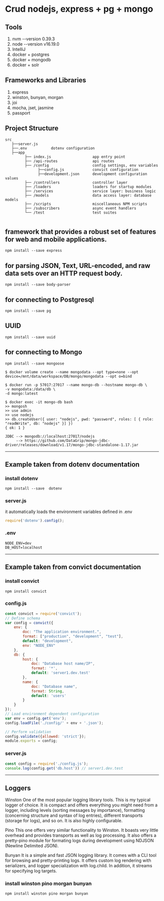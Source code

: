 # Crud nodejs, express + pg + mongo

## Tools
1. nvm --version 0.39.3
2. node --version v16.19.0
3. IntelliJ
4. docker + postgres
5. docker + mongodb
6. docker + solr

## Frameworks and Libraries
1. express
2. winston, bunyan, morgan
3. joi
4. mocha, jset, jasmine
5. passport

## Project Structure
```text
src
   ├──server.js
   ├──.env           dotenv configuration
   ├──app
         ├── index.js                   app entry point
         ├── /api-routes                api routes
         ├── /config                    config settings, env variables
               ├──config.js             convict configuration
               ├──development.json      development configuration values           
         ├── /controllers               controller layer
         ├── /loaders                   loaders for startup modules
         ├── /services                  service layer: business logic
         ├── /models                    data access layer: database models
         ├── /scripts                   miscellaneous NPM scripts
         ├── /subscribers               async event handlers
         └── /test                      test suites


```

## framework that provides a robust set of features for web and mobile applications.
```shell
npm install --save express
```

## for parsing JSON, Text, URL-encoded, and raw data sets over an HTTP request body.
```shell
npm install --save body-parser
```

## for connecting to Postgresql
```shell
npm install --save pg
```

## UUID
```shell
npm install --save uuid
```

## for connecting to Mongo
```shell
npm install --save mongoose
```

```shell
$ docker volume create --name mongodata --opt type=none --opt device=/mnt/data/workspace/DB/mongo/mongodata --opt o=bind

$ docker run -p 57017:27017 --name mongo-db --hostname mongo-db \
-v mongodata:/data/db \
-d mongo:latest

$ docker exec -it mongo-db bash
>> mongosh
>> use admin
>> use nodejs
>> db.createUser({ user: "nodejs", pwd: "password", roles: [ { role: "readWrite", db: "nodejs" }] })
{ ok: 1 }
```

```text
JDBC --> mongodb://localhost:27017/nodejs
     --> https://github.com/DataGrip/mongo-jdbc-driver/releases/download/v1.17/mongo-jdbc-standalone-1.17.jar
```

---

## Example taken from dotenv documentation

### install dotenv
```shell
npm install --save  dotenv
```

### server.js

it automatically loads the environment variables defined in .env
```javascript
require('dotenv').config();
```

### .env

```text
NODE_ENV=dev
DB_HOST=localhost

```

---

## Example taken from convict documentation

### install convict
```shell
npm install convict
```

### config.js
```javascript
const convict = require('convict');
// Define schema
var config = convict({
    env: {
        doc: "The application environment.",
        format: ["production", "development", "test"],
        default: "development",
        env: "NODE_ENV"
    },
    db: {
        host: {
            doc: "Database host name/IP",
            format: '*',
            default: 'server1.dev.test'
        },
        name: {
            doc: "Database name",
            format: String,
            default: 'users'
        }
    }
});
// Load environment dependent configuration
var env = config.get('env');
config.loadFile('./config/' + env + '.json');

// Perform validation
config.validate({allowed: 'strict'});
module.exports = config;
```


### server.js
```javascript
const config = require('./config.js');
console.log(config.get('db.host')) // server1.dev.test

```

---

## Loggers

Winston
One of the most popular logging library tools. This is my typical logger of choice. It is compact and offers everything you might need from a logger, including levels (sorting messages by importance), formatting (concerning structure and syntax of log entries), different transports (storage for logs), and so on. It is also highly configurable.

Pino
This one offers very similar functionality to Winston. It boasts very little overhead and provides transports as well as log processing. It also offers a pretty-pino module for formating logs during development using NDJSON (Newline Delimited JSON).

Bunyan
It is a simple and fast JSON logging library. It comes with a CLI tool for browsing and pretty-printing logs. It offers custom log rendering with serializers, and logger specialization with log.child. In addition, it streams for specifying log targets. 

### install winston pino morgan bunyan
```shell
npm install winston pino morgan bunyan
```
